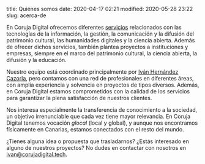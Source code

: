 title: Quiénes somos
date: 2020-04-17 02:21
modified: 2020-05-28 23:22
slug: acerca-de

En Coruja Digital ofrecemos diferentes [servicios](/servicios.html) relacionados con las tecnologías de la información, la gestión, la comunicación y la difusión del patrimonio cultural, las humanidades digitales y la ciencia abierta. Además de ofrecer dichos servicios, también plantea proyectos a instituciones y empresas, siempre en el marco del patrimonio cultural, la ciencia abierta, la difusión y la educación.

Nuestro equipo está coordinado principalmente por [Iván Hernández Cazorla](https://ivanhercaz.com), pero contamos con una red de profesionales en diferentes áreas, con amplia experiencia y solvencia en proyectos de tipos diversos. Además, en Coruja Digital estamos comprometidos con la calidad de los servicios para garantizar la plena satisfacción de nuestros clientes.

Nos interesa especialmente la transferencia de conocimiento a la sociedad, un objetivo irrenunciable que cada vez tiene mayor relevancia. En Coruja Digital tenemos vocación *glocal* (local y global), y aunque nos encontramos físicamente en Canarias, estamos conectados con el resto del mundo. 

¿Tienes alguna idea o propuesta que trasladarnos? ¿Estás interesado en alguno de nuestros proyectos? No dudes en contactar con nosotros en <a href="mailto:ivan@corujadigital.tech">ivan@corujadigital.tech</a>.
